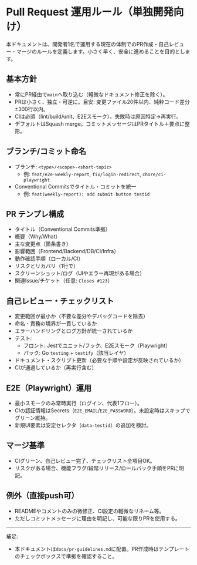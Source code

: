 # Pull Request 運用ルール（単独開発向け）

本ドキュメントは、開発者1名で運用する現在の体制でのPR作成・自己レビュー・マージのルールを定義します。小さく早く、安全に進めることを目的とします。

## 基本方針
- 常にPR経由で`main`へ取り込む（軽微なドキュメント修正を除く）。
- PRは小さく、独立・可逆に。目安: 変更ファイル20件以内、純粋コード差分±300行以内。
- CIは必須（lint/build/unit、E2Eスモーク）。失敗時は原因特定→再実行。
- デフォルトはSquash merge。コミットメッセージはPRタイトル＋要点に整形。

## ブランチ/コミット命名
- ブランチ: `<type>/<scope>-<short-topic>`
  - 例: `feat/e2e-weekly-report`, `fix/login-redirect`, `chore/ci-playwright`
- Conventional Commitsでタイトル・コミットを統一
  - 例: `feat(weekly-report): add submit button testid`

## PR テンプレ構成
- タイトル（Conventional Commits準拠）
- 概要（Why/What）
- 主な変更点（箇条書き）
- 影響範囲（Frontend/Backend/DB/CI/Infra）
- 動作確認手順（ローカル/CI）
- リスクとリカバリ（1行で）
- スクリーンショット/ログ（UIやエラー再現がある場合）
- 関連Issue/チケット（任意: `Closes #123`）

## 自己レビュー・チェックリスト
- 変更範囲が最小か（不要な差分やデバッグコードを除去）
- 命名・責務の境界が一貫しているか
- エラーハンドリングとログ方針が統一されているか
- テスト:
  - フロント: Jestでユニット/フック、E2Eスモーク（Playwright）
  - バック: Go `testing` + `testify`（該当レイヤ）
- ドキュメント・スクリプト更新（必要な手順や設定が反映されているか）
- CIが通過しているか（再実行含む）

## E2E（Playwright）運用
- 最小スモークのみ常時実行（ログイン、代表1フロー）。
- CIの認証情報はSecrets（`E2E_EMAIL`/`E2E_PASSWORD`）。未設定時はスキップでグリーン維持。
- 新規UI要素は安定セレクタ（`data-testid`）の追加を検討。

## マージ基準
- CIグリーン、自己レビュー完了、チェックリスト全項目OK。
- リスクがある場合、機能フラグ/段階リリース/ロールバック手順をPRに明記。

## 例外（直接push可）
- READMEやコメントのみの微修正、CI設定の軽微なリネーム等。
- ただしコミットメッセージに理由を明記し、可能な限りPRを使用する。

---
補足:
- 本ドキュメントは`docs/pr-guidelines.md`に配置。PR作成時はテンプレートのチェックボックスで準拠を確認すること。
